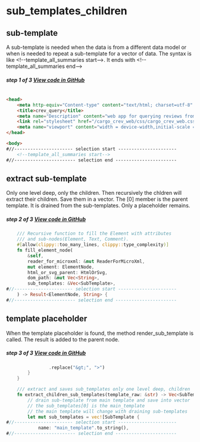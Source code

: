# sub_templates_children
## sub-template
A sub-template is needed when the data is from a different data model or when is needed to repeat a sub-template for a vector of data. The syntax is like \<!--template_all_summaries start--\>. It ends with \<!--template_all_summaries end--\>

##### step 1 of 3 [View code in GitHub](https://github.com/LucianoBestia/cargo_crev_web/blob/master/webfolder/templates/query/crev_query_template.html#L14)
```html

<head>
    <meta http-equiv="Content-type" content="text/html; charset=utf-8" />
    <title>crev_query</title>
    <meta name="Description" content="web app for querying reviews from cargo-crev" />
    <link rel="stylesheet" href="/cargo_crev_web/css/cargo_crev_web.css" />
    <meta name="viewport" content="width = device-width,initial-scale = 1.0" />
</head>

<body>
#//---------------------- selection start ----------------------
    <!--template_all_summaries start-->
#//----------------------- selection end -----------------------
```
## extract sub-template
Only one level deep, only the children. Then recursively the chldren will extract their children. Save them in a vector. The [0] member is the parent template. It is drained from the sub-templates. Only a placeholder remains.

##### step 2 of 3 [View code in GitHub](https://github.com/LucianoBestia/cargo_crev_web/blob/master/src/html_template_mod.rs#L141)
```rust
    /// Recursive function to fill the Element with attributes
    /// and sub-nodes(Element, Text, Comment).  
    #[allow(clippy::too_many_lines, clippy::type_complexity)]
    fn fill_element_node(
        &self,
        reader_for_microxml: &mut ReaderForMicroXml,
        mut element: ElementNode,
        html_or_svg_parent: HtmlOrSvg,
        dom_path: &mut Vec<String>,
        sub_templates: &Vec<SubTemplate>,
#//---------------------- selection start ----------------------
    ) -> Result<ElementNode, String> {
#//----------------------- selection end -----------------------
```
## template placeholder
When the template placeholder is found, the method render_sub_template is called.
The result is added to the parent node.

##### step 3 of 3 [View code in GitHub](https://github.com/LucianoBestia/cargo_crev_web/blob/master/src/html_template_mod.rs#L316)
```rust
                .replace("&gt;", ">")
        }
    }

    /// extract and saves sub_templates only one level deep, children
    fn extract_children_sub_templates(template_raw: &str) -> Vec<SubTemplate> {
        // drain sub-template from main template and save into vector
        // the sub_templates[0] is the main_template
        // the main template will change with draining sub-templates
        let mut sub_templates = vec![SubTemplate {
#//---------------------- selection start ----------------------
            name: "main_template".to_string(),
#//----------------------- selection end -----------------------
```
